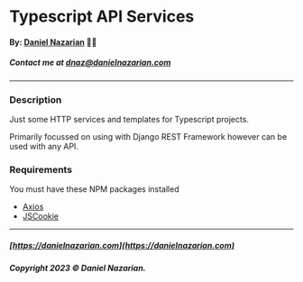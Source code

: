 # Typescript API Services
#### By: [Daniel Nazarian](https://danielnazarian) 🐧👹
##### Contact me at <dnaz@danielnazarian.com>

-------------------------------------------------------

### Description
Just some HTTP services and templates for Typescript projects.

Primarily focussed on using with Django REST Framework however can be used with any API.

### Requirements
You must have these NPM packages installed
- [Axios](https://www.npmjs.com/package/axios)
- [JSCookie](https://www.npmjs.com/package/js-cookie)


-------------------------------------------------------
##### [https://danielnazarian.com](https://danielnazarian.com)
##### Copyright 2023 © Daniel Nazarian.
